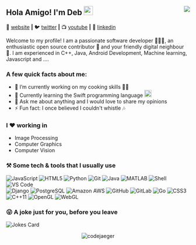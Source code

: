 ## Hola Amigo! I'm Deb <img src="https://media.giphy.com/media/hvRJCLFzcasrR4ia7z/giphy.gif" width="25px">   <img align="right" src="https://visitor-badge.glitch.me/badge?page_id=codejaeger.codejaeger">                            
🏡 [website][website] **|** 
🐦 [twitter][twitter] **|** 
📺 [youtube][youtube] **|** 
👔 [linkedin][linkedin]

Welcome to my profile! I am a passionate software developer 👨🏽‍💻, an enthusiastic open source contributor 🚀 and your friendly digital neighbour 🦸. I am experienced in C++, Java, Android Development, Machine learning, Javascript and ....


### A few quick facts about me:

- 🔭 I’m currently working on my cooking skills 🧑‍🍳
- 🌱 Currently learning the Swift programming language <img src="https://developer.apple.com/swift/images/swift-og.png" width="20px">
- 💬 Ask me about anything and I would love to share my opinions
- ⚡ Fun fact: I once believed I couldn't whistle :notes: 

### I ❤️ working in
* Image Processing 
* Computer Graphics
* Computer Vision 

### ⚒️ Some tech & tools that I usually use
![JavaScript](https://img.shields.io/badge/-JavaScript-black?style=plastic&logo=javascript)
![HTML5](https://img.shields.io/badge/-HTML5-E34F26?style=plastic&logo=html5)
![Python](https://img.shields.io/badge/-Python-8fcfd1?style=plastic&logo=Python)
![Git](https://img.shields.io/badge/-Git-black?style=plastic&logo=git)
![Java](https://img.shields.io/badge/-Java-grey?style=plastic&logo=Java)
![MATLAB](https://img.shields.io/badge/-MATLAB-orange?style=plastic&logo=MATLAB)
![Shell](https://img.shields.io/badge/-Shell-blasck?style=plastic&logo=Shell)
![VS Code](https://img.shields.io/badge/-VS%20Code-007ACC?style=plastic&logo=visual-studio-code) </br>
![Django](https://img.shields.io/badge/-Django-092E20?style=plastic&logo=Django)
![PostgreSQL](https://img.shields.io/badge/-PostgreSQL-336791?style=plastic&logo=postgresql)
![Amazon AWS](https://img.shields.io/badge/Amazon%20AWS-232F3E?style=plastic&logo=amazon-aws)
![GitHub](https://img.shields.io/badge/-GitHub-181717?style=plastic&logo=github)
![GitLab](https://img.shields.io/badge/-GitLab-FCA121?style=plastic&logo=gitlab)
![Go](https://img.shields.io/badge/-GO-E34F26?style=plastic&logo=GO&logoColor=white)
![CSS3](https://img.shields.io/badge/-CSS3-1572B6?style=plastic&logo=css3) </br>
![C++11](https://img.shields.io/badge/-C++-00599C?style=plastic&logo=c)
![OpenGL](https://img.shields.io/badge/-OpenGL-006a71?style=plastic&logo=opengl)
![WebGL](https://img.shields.io/badge/-WebGL-394989?style=plastic&logo=webgl)
  
### :stuck_out_tongue_winking_eye: A joke just for you, before you leave

![Jokes Card](https://readme-jokes.vercel.app/api)

<p align="center"> <img src="https://github-readme-stats-five-lyart.vercel.app/api?username=codejaeger&show_icons=true" alt="codejaeger" /> </p>

[website]: https://www.cse.iitb.ac.in/~debman/
[twitter]: https://twitter.com/
[youtube]: https://youtube.com/
[linkedin]: https://linkedin.com/in/
